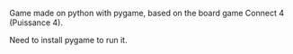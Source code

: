 Game made on python with pygame, based on the board game Connect 4 (Puissance 4).

Need to install pygame to run it.